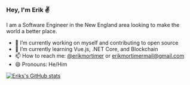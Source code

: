### Hey, I'm Erik ✌
I am a Software Engineer in the New England area looking to make the world a better place. 

- 🔭 I’m currently working on myself and contributing to open source
- 🌱 I’m currently learning Vue.js, .NET Core, and Blockchain
- 📫 How to reach me: [@erikmortimer](https://twitter.com/erikmortimer) or erikmortimermail@gmail.com
- 😄 Pronouns: He/Him

[![Eriks's GitHub stats](https://github-readme-stats.vercel.app/api?username=erikmortimer)](https://github.com/anuraghazra/github-readme-stats)
